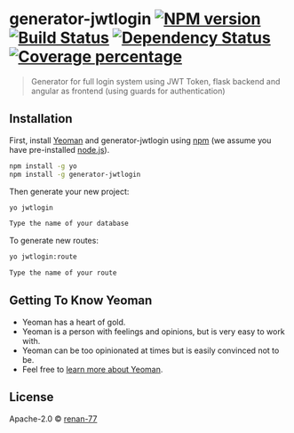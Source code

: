 # generator-jwtlogin [![NPM version][npm-image]][npm-url] [![Build Status][travis-image]][travis-url] [![Dependency Status][daviddm-image]][daviddm-url] [![Coverage percentage][coveralls-image]][coveralls-url]
> Generator for full login system using JWT Token, flask backend and angular as frontend (using guards for authentication)

## Installation

First, install [Yeoman](http://yeoman.io) and generator-jwtlogin using [npm](https://www.npmjs.com/) (we assume you have pre-installed [node.js](https://nodejs.org/)).

```bash
npm install -g yo
npm install -g generator-jwtlogin
```

Then generate your new project:

```bash
yo jwtlogin

Type the name of your database
```

To generate new routes:

```bash
yo jwtlogin:route

Type the name of your route
```

## Getting To Know Yeoman

 * Yeoman has a heart of gold.
 * Yeoman is a person with feelings and opinions, but is very easy to work with.
 * Yeoman can be too opinionated at times but is easily convinced not to be.
 * Feel free to [learn more about Yeoman](http://yeoman.io/).

## License

Apache-2.0 © [renan-77]()


[npm-image]: https://badge.fury.io/js/generator-jwtlogin.svg
[npm-url]: https://npmjs.org/package/generator-jwtlogin
[travis-image]: https://travis-ci.com/renan-77/generator-jwtlogin.svg?branch=master
[travis-url]: https://travis-ci.com/renan-77/generator-jwtlogin
[daviddm-image]: https://david-dm.org/renan-77/generator-jwtlogin.svg?theme=shields.io
[daviddm-url]: https://david-dm.org/renan-77/generator-jwtlogin
[coveralls-image]: https://coveralls.io/repos/renan-77/generator-jwtlogin/badge.svg
[coveralls-url]: https://coveralls.io/r/renan-77/generator-jwtlogin
